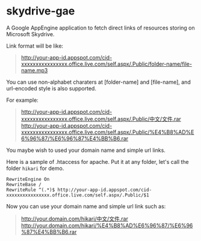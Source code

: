 skydrive-gae
============

A Google AppEngine application to fetch direct links of resources storing on Microsoft Skydrive.

Link format will be like:
> http://your-app-id.appspot.com/cid-xxxxxxxxxxxxxxxx.office.live.com/self.aspx/.Public/folder-name/file-name.mp3

You can use non-alphabet charaters at [folder-name] and [file-name], and url-encoded style is also supported.

For example:

> http://your-app-id.appspot.com/cid-xxxxxxxxxxxxxxxx.office.live.com/self.aspx/.Public/中文/文件.rar
> http://your-app-id.appspot.com/cid-xxxxxxxxxxxxxxxx.office.live.com/self.aspx/.Public/%E4%B8%AD%E6%96%87/%E6%96%87%E4%BB%B6.rar

You maybe wish to used your domain name and simple url links.

Here is a sample of .htaccess for apache. Put it at any folder, let's call the folder `hikari` for demo.

    RewriteEngine On
    RewriteBase /
    RewriteRule ^(.*)$ http://your-app-id.appspot.com/cid-xxxxxxxxxxxxxxxx.office.live.com/self.aspx/.Public/$1

Now you can use your domain name and simple url link such as:

> http://your.domain.com/hikari/中文/文件.rar
> http://your.domain.com/hikari/%E4%B8%AD%E6%96%87/%E6%96%87%E4%BB%B6.rar
